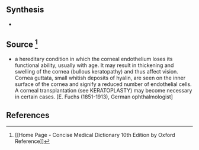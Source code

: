 ## Synthesis
- 
## Source [^1]
- a hereditary condition in which the corneal endothelium loses its functional ability, usually with age. It may result in thickening and swelling of the cornea (bullous keratopathy) and thus affect vision. Cornea guttata, small whitish deposits of hyalin, are seen on the inner surface of the cornea and signify a reduced number of endothelial cells. A corneal transplantation (see KERATOPLASTY) may become necessary in certain cases. \[E. Fuchs (1851-1913), German ophthalmologist]
## References

[^1]: [[Home Page - Concise Medical Dictionary 10th Edition by Oxford Reference]]